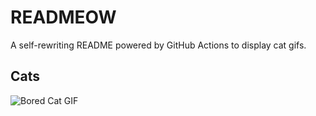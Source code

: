 # READMEOW

A self-rewriting README powered by GitHub Actions to display cat gifs.

## Cats

![Bored Cat GIF](https://media2.giphy.com/media/v1.Y2lkPTlhY2QwMmRhdnl5ZnN2ZGczajN5ZWg3Mzkzc2EwMmN2dWtyOGJtMWs4d3R0cjRlZSZlcD12MV9naWZzX3NlYXJjaCZjdD1n/mlvseq9yvZhba/200.gif)
